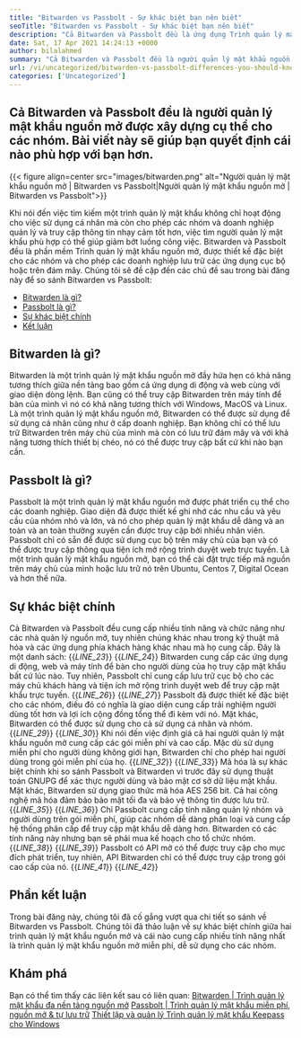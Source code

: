 ```yaml
---
title: "Bitwarden vs Passbolt - Sự khác biệt bạn nên biết" 
seoTitle: "Bitwarden vs Passbolt - Sự khác biệt bạn nên biết" 
description: "Cả Bitwarden và Passbolt đều là ứng dụng Trình quản lý mật khẩu nguồn mở được xây dựng cho các nhóm. Bài viết này sẽ giúp bạn quyết định cái nào phù hợp với bạn hơn." 
date: Sat, 17 Apr 2021 14:24:13 +0000
author: bilalahmed
summary: "Cả Bitwarden và Passbolt đều là người quản lý mật khẩu nguồn mở được xây dựng cụ thể cho các nhóm. Bài viết này sẽ giúp bạn quyết định cái nào phù hợp với bạn hơn." 
url: /vi/uncategorized/bitwarden-vs-passbolt-differences-you-should-know/
categories: ['Uncategorized']
---
```


## Cả Bitwarden và Passbolt đều là người quản lý mật khẩu nguồn mở được xây dựng cụ thể cho các nhóm. Bài viết này sẽ giúp bạn quyết định cái nào phù hợp với bạn hơn.

{{< figure align=center src="images/bitwarden.png" alt="Người quản lý mật khẩu nguồn mở | Bitwarden vs Passbolt|Người quản lý mật khẩu nguồn mở | Bitwarden vs Passbolt">}}

Khi nói đến việc tìm kiếm một trình quản lý mật khẩu không chỉ hoạt động cho việc sử dụng cá nhân mà còn cho phép các nhóm và doanh nghiệp quản lý và truy cập thông tin nhạy cảm tốt hơn, việc tìm người quản lý mật khẩu phù hợp có thể giúp giảm bớt luồng công việc. Bitwarden và Passbolt đều là phần mềm Trình quản lý mật khẩu nguồn mở, được thiết kế đặc biệt cho các nhóm và cho phép các doanh nghiệp lưu trữ các ứng dụng cục bộ hoặc trên đám mây. Chúng tôi sẽ đề cập đến các chủ đề sau trong bài đăng này để so sánh Bitwarden vs Passbolt:
  * [Bitwarden là gì?][1]
  * [Passbolt là gì?][2]
  * [Sự khác biệt chính][3]
  * [Kết luận][4]

## **Bitwarden là gì?** 
Bitwarden là một trình quản lý mật khẩu nguồn mở đầy hứa hẹn có khả năng tương thích giữa nền tảng bao gồm cả ứng dụng di động và web cùng với giao diện dòng lệnh. Bạn cũng có thể truy cập Bitwarden trên máy tính để bàn của mình vì nó có khả năng tương thích với Windows, MacOS và Linux. Là một trình quản lý mật khẩu nguồn mở, Bitwarden có thể được sử dụng để sử dụng cá nhân cũng như ở cấp doanh nghiệp. Bạn không chỉ có thể lưu trữ Bitwarden trên máy chủ của mình mà còn có lưu trữ đám mây và với khả năng tương thích thiết bị chéo, nó có thể được truy cập bất cứ khi nào bạn cần.

## **Passbolt là gì?** 
Passbolt là một trình quản lý mật khẩu nguồn mở được phát triển cụ thể cho các doanh nghiệp. Giao diện đã được thiết kế ghi nhớ các nhu cầu và yêu cầu của nhóm nhỏ và lớn, và nó cho phép quản lý mật khẩu dễ dàng và an toàn và an toàn thường xuyên cần được truy cập bởi nhiều nhân viên. Passbolt chỉ có sẵn để được sử dụng cục bộ trên máy chủ của bạn và có thể được truy cập thông qua tiện ích mở rộng trình duyệt web trực tuyến. Là một trình quản lý mật khẩu nguồn mở, bạn có thể cài đặt trực tiếp mã nguồn trên máy chủ của mình hoặc lưu trữ nó trên Ubuntu, Centos 7, Digital Ocean và hơn thế nữa.

## **Sự khác biệt chính** 
Cả Bitwarden và Passbolt đều cung cấp nhiều tính năng và chức năng như các nhà quản lý nguồn mở, tuy nhiên chúng khác nhau trong kỹ thuật mã hóa và các ứng dụng phía khách hàng khác nhau mà họ cung cấp. Đây là một danh sách:
{{_LINE_23_}}
{{_LINE_24_}}
    Bitwarden cung cấp các ứng dụng di động, web và máy tính để bàn cho người dùng của họ truy cập mật khẩu bất cứ lúc nào. Tuy nhiên, Passbolt chỉ cung cấp lưu trữ cục bộ cho các máy chủ khách hàng và tiện ích mở rộng trình duyệt web để truy cập mật khẩu trực tuyến.
{{_LINE_26_}}
{{_LINE_27_}}
    Passbolt đã được thiết kế đặc biệt cho các nhóm, điều đó có nghĩa là giao diện cung cấp trải nghiệm người dùng tốt hơn và lợi ích cộng đồng tổng thể đi kèm với nó. Mặt khác, Bitwarden có thể được sử dụng cho cả sử dụng cá nhân và nhóm.
{{_LINE_29_}}
{{_LINE_30_}}
    Khi nói đến việc định giá cả hai người quản lý mật khẩu nguồn mở cung cấp các gói miễn phí và cao cấp. Mặc dù sử dụng miễn phí cho người dùng không giới hạn, Bitwarden chỉ cho phép hai người dùng trong gói miễn phí của họ.
{{_LINE_32_}}
{{_LINE_33_}}
    Mã hóa là sự khác biệt chính khi so sánh Passbolt và Bitwarden vì trước đây sử dụng thuật toán GNUPG để xác thực người dùng và bảo mật cơ sở dữ liệu mật khẩu. Mặt khác, Bitwarden sử dụng giao thức mã hóa AES 256 bit. Cả hai công nghệ mã hóa đảm bảo bảo mật tối đa và bảo vệ thông tin được lưu trữ.
{{_LINE_35_}}
{{_LINE_36_}}
    Chỉ Passbolt cung cấp tính năng quản lý nhóm và người dùng trên gói miễn phí, giúp các nhóm dễ dàng phân loại và cung cấp hệ thống phân cấp để truy cập mật khẩu dễ dàng hơn. Bitwarden có các tính năng này nhưng bạn sẽ phải mua kế hoạch cho tổ chức nhóm.
{{_LINE_38_}}
{{_LINE_39_}}
    Passbolt có API mở có thể được truy cập cho mục đích phát triển, tuy nhiên, API Bitwarden chỉ có thể được truy cập trong gói cao cấp của nó.
{{_LINE_41_}}
{{_LINE_42_}}

## **Phần kết luận** 
Trong bài đăng này, chúng tôi đã cố gắng vượt qua chi tiết so sánh về Bitwarden vs Passbolt. Chúng tôi đã thảo luận về sự khác biệt chính giữa hai trình quản lý mật khẩu nguồn mở và cái nào cung cấp nhiều tính năng nhất là trình quản lý mật khẩu nguồn mở miễn phí, dễ sử dụng cho các nhóm.

## Khám phá
Bạn có thể tìm thấy các liên kết sau có liên quan:
[Bitwarden | Trình quản lý mật khẩu đa nền tảng nguồn mở][5]
[Passbolt | Trình quản lý mật khẩu miễn phí, nguồn mở & tự lưu trữ][6]
[Thiết lập và quản lý Trình quản lý mật khẩu Keepass cho Windows][7]



[1]: #bitwarden
[2]: #passbolt
[3]: #differences
[4]: #conclusion
[5]: https://products.containerize.com/password-management/bitwarden
[6]: https://products.containerize.com/password-management/passbolt
[7]: https://blog.containerize.com/password-management/setup-manage-keepass-password-manager-for-windows/
